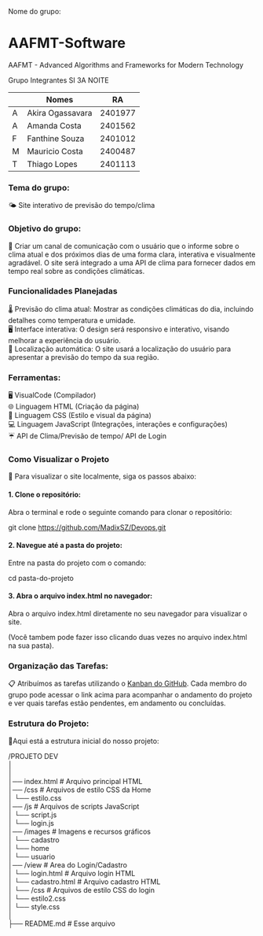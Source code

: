 Nome do grupo:
# AAFMT-Software
AAFMT - Advanced Algorithms and Frameworks for Modern Technology


Grupo Integrantes SI 3A NOITE

|     | Nomes      |RA     |
|---------------|---------------|---------------|
| A       | Akira Ogassavara   | 2401977    |
| A        | Amanda Costa  | 2401562    |
| F       | Fanthine Souza  | 2401012     |
| M       | Mauricio Costa  | 2400487   |
| T       | Thiago Lopes   | 2401113    |



### Tema do grupo:

🌤️ Site interativo de previsão do tempo/clima


### Objetivo do grupo:

🌈 Criar um canal de comunicação com o usuário que o informe sobre o clima atual e dos próximos dias de uma forma clara, interativa e visualmente agradável. O site será integrado a uma API de clima para fornecer dados em tempo real sobre as condições climáticas.

### Funcionalidades Planejadas

🌡️ Previsão do clima atual: Mostrar as condições climáticas do dia, incluindo detalhes como temperatura e umidade. <br>
🖥️ Interface interativa: O design será responsivo e interativo, visando melhorar a experiência do usuário. <br>
📍 Localização automática: O site usará a localização do usuário para apresentar a previsão do tempo da sua região. <br>

### Ferramentas:

🖥️ VisualCode (Compilador) <br>
🌐 Linguagem HTML (Criação da página) <br>
🎨 Linguagem CSS (Estilo e visual da página) <br>
💻 Linguagem JavaScript (Integrações, interações e configurações) <br>
☔ API de Clima/Previsão de tempo/ API de Login

### Como Visualizar o Projeto
🚀 Para visualizar o site localmente, siga os passos abaixo:

#### 1. Clone o repositório:
Abra o terminal e rode o seguinte comando para clonar o repositório:

git clone https://github.com/MadixSZ/Devops.git

#### 2. Navegue até a pasta do projeto:
Entre na pasta do projeto com o comando:

cd pasta-do-projeto

#### 3. Abra o arquivo index.html no navegador:
Abra o arquivo index.html diretamente no seu navegador para visualizar o site.

(Você tambem pode fazer isso clicando duas vezes no arquivo index.html na sua pasta).

### Organização das Tarefas:

📋 Atribuímos as tarefas utilizando o [Kanban do GitHub](https://github.com/users/MadixSZ/projects/1). Cada membro do grupo pode acessar o link acima para acompanhar o andamento do projeto e ver quais tarefas estão pendentes, em andamento ou concluídas.

### Estrutura do Projeto:
📂Aqui está a estrutura inicial do nosso projeto:

/PROJETO DEV <br>
│          <br>
│            <br> 
│── index.html               # Arquivo principal HTML <br>
│── /css                      # Arquivos de estilo CSS da Home <br>
│   └── estilo.css   <br>
│── /js                       # Arquivos de scripts JavaScript<br>
│   └── script.js  <br>
│   └── login.js  <br>
│── /images                  # Imagens e recursos gráficos   <br>
│    └── cadastro        <br>
│    └── home        <br>
│    └── usuario         <br>
│── /view                     # Area do Login/Cadastro       <br>
│    └── login.html           # Arquivo login HTML       <br>
│    └── cadastro.html        # Arquivo cadastro HTML       <br>
│    └── /css                 # Arquivos de estilo CSS do login  <br>
│          └── estilo2.css    <br>
│          └── style.css    <br>
│           <br>
├── README.md                 # Esse arquivo
           


